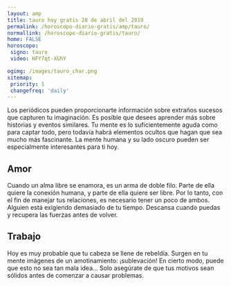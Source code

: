 ```yaml
---
layout: amp
title: tauro hoy gratis 28 de abril del 2019 
permalink: /horoscopo-diario-gratis/amp/tauro/
normallink: /horoscopo-diario-gratis/tauro/
home: FALSE
horoscopo:
 signo: tauro
 video: HFY7qt-XGhY

ogimg: /images/tauro_char.png
sitemap:
 priority: 1
 changefreq: 'daily'
---
```



Los periódicos pueden proporcionarte información sobre extraños sucesos que capturen tu imaginación. Es posible que desees aprender más sobre historias y eventos similares. Tu mente es lo suficientemente aguda como para captar todo, pero todavía habrá elementos ocultos que hagan que sea mucho más fascinante. La mente humana y su lado oscuro pueden ser especialmente interesantes para ti hoy.

## Amor

Cuando un alma libre se enamora, es un arma de doble filo. Parte de ella quiere la conexión humana, y parte de ella quiere ser libre. Por lo tanto, con el fin de manejar tus relaciones, es necesario tener un poco de ambos. Alguien está exigiendo demasiado de tu tiempo. Descansa cuando puedas y recupera las fuerzas antes de volver.

## Trabajo

Hoy es muy probable que tu cabeza se llene de rebeldía. Surgen en tu mente imágenes de un amotinamiento: ¡sublevación! En cierto modo, puede que esto no sea tan mala idea... Solo asegúrate de que tus motivos sean sólidos antes de comenzar a causar problemas.